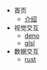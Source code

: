 - 首页
  - [介绍](README.md)
- 视觉交互
  - [deno](guide/deno.md)
  - [glsl](guide/glsl.md)
- 数据交互
  - [rust](reference/api.md)

